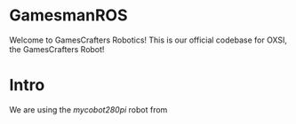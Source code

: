 # GamesmanROS
Welcome to GamesCrafters Robotics!
This is our official codebase for OXSI, the GamesCrafters Robot!

# Intro
We are using the _mycobot280pi_ robot from 


